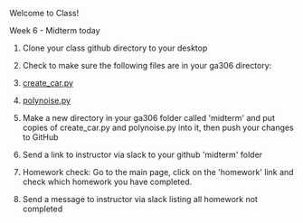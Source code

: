 Welcome to Class!

Week 6 - Midterm today

1. Clone your class github directory to your desktop
1. Check to make sure the following files are in your ga306 directory:
  1. [create_car.py](/practice/create_car.py)
  1. [polynoise.py](/demos/ch0/polynoise.py)
1. Make a new directory in your ga306 folder called 'midterm' and put copies of create_car.py and polynoise.py into it, then push your changes to GitHub
1. Send a link to instructor via slack to your github 'midterm' folder

1. Homework check: Go to the main page, click on the 'homework' link and check which homework you have completed.
1. Send a message to instructor via slack listing all homework not completed
